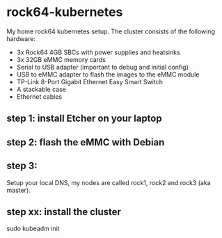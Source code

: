 # rock64-kubernetes
My home rock64 kubernetes setup. The cluster consists of the following hardware:
* 3x Rock64 4GB SBCs with power supplies and heatsinks
* 3x 32GB eMMC memory cards
* Serial to USB adapter (important to debug and initial config)
* USB to eMMC adapter to flash the images to the eMMC module
* TP-Link 8-Port Gigabit Ethernet Easy Smart Switch
* A stackable case 
* Ethernet cables

## step 1: install Etcher on your laptop

## step 2: flash the eMMC with Debian 

## step 3: 

Setup your local DNS, my nodes are called rock1, rock2 and rock3 (aka master).

## step xx: install the cluster

sudo kubeadm init
